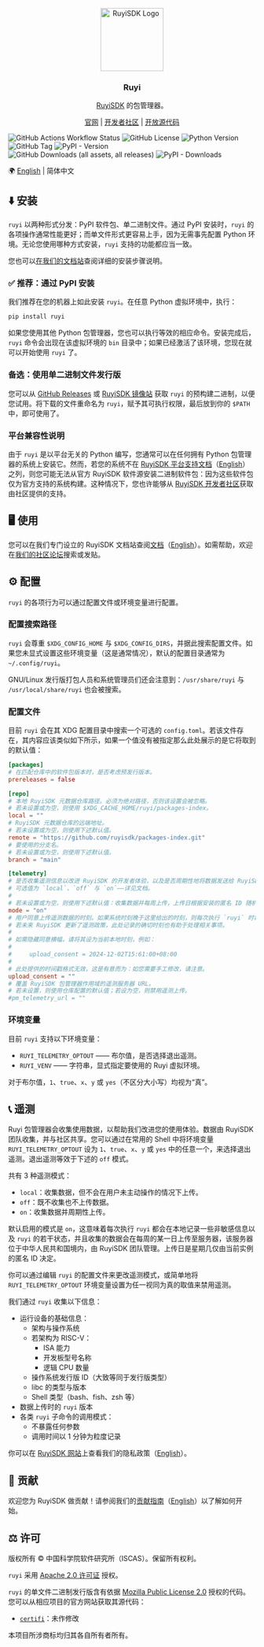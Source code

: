 <!-- markdownlint-capture -->
<!-- markdownlint-disable MD033 MD041 -->
<div align="center">
<img alt="RuyiSDK Logo" src="resources/ruyi-logo-256.png" height="128" />
<h3>Ruyi</h3>
<p><a href="https://ruyisdk.org">RuyiSDK</a> 的包管理器。</p>
<p><a href="https://ruyisdk.org">官网</a> |
<a href="https://ruyisdk.cn">开发者社区</a> |
<a href="https://github.com/ruyisdk">开放源代码</a></p>
</div>
<!-- markdownlint-restore -->

![GitHub Actions Workflow Status](https://img.shields.io/github/actions/workflow/status/ruyisdk/ruyi/ci.yml)
![GitHub License](https://img.shields.io/github/license/ruyisdk/ruyi)
![Python Version](https://img.shields.io/badge/python-%3E%3D3.10-blue)
![GitHub Tag](https://img.shields.io/github/v/tag/ruyisdk/ruyi?label=latest%20tag)
![PyPI - Version](https://img.shields.io/pypi/v/ruyi)
![GitHub Downloads (all assets, all releases)](https://img.shields.io/github/downloads/ruyisdk/ruyi/total?label=all%20github%20dl)
![PyPI - Downloads](https://img.shields.io/pypi/dm/ruyi?label=pypi%20dl)

🌍 [English](./README.md) | 简体中文

<!-- disable line length lint to avoid unwanted word breaks in Chinese
     paragraph flow -->
<!-- markdownlint-disable MD013 -->

## ⬇️ 安装

`ruyi` 以两种形式分发：PyPI 软件包、单二进制文件。通过 PyPI 安装时，`ruyi` 的各项操作通常性能更好；而单文件形式更容易上手，因为无需事先配置 Python 环境。无论您使用哪种方式安装，`ruyi` 支持的功能都应当一致。

您也可以[在我们的文档站](https://ruyisdk.org/docs/Package-Manager/installation)查阅详细的安装步骤说明。

### ✅ 推荐：通过 PyPI 安装

我们推荐在您的机器上如此安装 `ruyi`。在任意 Python 虚拟环境中，执行：

```sh
pip install ruyi
```

如果您使用其他 Python 包管理器，您也可以执行等效的相应命令。安装完成后，`ruyi` 命令会出现在该虚拟环境的 `bin` 目录中；如果已经激活了该环境，您现在就可以开始使用 `ruyi` 了。

### 备选：使用单二进制文件发行版

您可以从 [GitHub Releases][ghr] 或 [RuyiSDK 镜像站][mirror-iscas] 获取 `ruyi` 的预构建二进制，以便您试用。将下载的文件重命名为 `ruyi`，赋予其可执行权限，最后放到你的 `$PATH` 中，即可使用了。

[ghr]: https://github.com/ruyisdk/ruyi/releases
[mirror-iscas]: https://mirror.iscas.ac.cn/ruyisdk/ruyi/tags/

### 平台兼容性说明

由于 `ruyi` 是以平台无关的 Python 编写，您通常可以在任何拥有 Python 包管理器的系统上安装它。然而，若您的系统不在 [RuyiSDK 平台支持文档][ruyisdk-plat-support-zh]（[English][ruyisdk-plat-support-en]）之列，则您可能无法从官方 RuyiSDK 软件源安装二进制软件包：因为这些软件包仅为官方支持的系统构建。这种情况下，您也许能够从 [RuyiSDK 开发者社区][ruyisdk-community]获取由社区提供的支持。

[ruyisdk-plat-support-en]: https://ruyisdk.org/en/docs/Other/platform-support/
[ruyisdk-plat-support-zh]: https://ruyisdk.org/docs/Other/platform-support/
[ruyisdk-community]: https://ruyisdk.cn/

## 🖥️ 使用

您可以在我们专门设立的 RuyiSDK 文档站查阅[文档][docs-zh]（[English][docs-en]）。如需帮助，欢迎在[我们的社区论坛][ruyisdk-community]搜索或发贴。

[docs-en]: https://ruyisdk.org/en/docs/intro/
[docs-zh]: https://ruyisdk.org/docs/intro/

## ⚙️ 配置

`ruyi` 的各项行为可以通过配置文件或环境变量进行配置。

### 配置搜索路径

`ruyi` 会尊重 `$XDG_CONFIG_HOME` 与 `$XDG_CONFIG_DIRS`，并据此搜索配置文件。如果您未显式设置这些环境变量（这是通常情况），默认的配置目录通常为 `~/.config/ruyi`。

GNU/Linux 发行版打包人员和系统管理员们还会注意到：`/usr/share/ruyi` 与
`/usr/local/share/ruyi` 也会被搜索。

### 配置文件

目前 `ruyi` 会在其 XDG 配置目录中搜索一个可选的 `config.toml`。若该文件存在，其内容应该类似如下所示，如果一个值没有被指定那么此处展示的是它将取到的默认值：

```toml
[packages]
# 在匹配仓库中的软件包版本时，是否考虑预发行版本。
prereleases = false

[repo]
# 本地 RuyiSDK 元数据仓库路径。必须为绝对路径，否则该设置会被忽略。
# 若未设置或为空，则使用 $XDG_CACHE_HOME/ruyi/packages-index。
local = ""
# RuyiSDK 元数据仓库的远端地址。
# 若未设置或为空，则使用下述默认值。
remote = "https://github.com/ruyisdk/packages-index.git"
# 要使用的分支名。
# 若未设置或为空，则使用下述默认值。
branch = "main"

[telemetry]
# 是否收集遥测信息以改进 RuyiSDK 的开发者体验，以及是否周期性地将数据发送给 RuyiSDK 团队。
# 可选值为 `local`、`off` 与 `on`——详见文档。
#
# 若未设置或为空，则使用下述默认值：收集数据并每周上传，上传日根据安装的匿名 ID 随机确定。
mode = "on"
# 用户同意上传遥测数据的时刻。如果系统时刻晚于这里给出的时刻，则每次执行 `ruyi` 时将不再展示同意横幅。
# 若未来 RuyiSDK 更新了遥测政策，此处记录的确切时刻也有助于处理相关事项。
#
# 如需隐藏同意横幅，请将其设为当前本地时刻，例如：
#
#     upload_consent = 2024-12-02T15:61:00+08:00
#
# 此处提供的时间戳格式无效，这是有意而为：如您需要手工修改，请注意。
upload_consent = ""
# 覆盖 RuyiSDK 包管理器作用域的遥测服务器 URL。
# 若未设置，则使用仓库配置的默认值；若设为空，则禁用遥测上传。
#pm_telemetry_url = ""
```

### 环境变量

目前 `ruyi` 支持以下环境变量：

* `RUYI_TELEMETRY_OPTOUT` —— 布尔值，是否选择退出遥测。
* `RUYI_VENV` —— 字符串，显式指定要使用的 Ruyi 虚拟环境。

对于布尔值，`1`、`true`、`x`、`y` 或 `yes`（不区分大小写）均视为“真”。

## 📞 遥测

Ruyi 包管理器会收集使用数据，以帮助我们改进您的使用体验。数据由 RuyiSDK 团队收集，并与社区共享。您可以通过在常用的 Shell 中将环境变量 `RUYI_TELEMETRY_OPTOUT` 设为 `1`、`true`、`x`、`y` 或 `yes` 中的任意一个，来选择退出遥测。退出遥测等效于下述的 `off` 模式。

共有 3 种遥测模式：

* `local`：收集数据，但不会在用户未主动操作的情况下上传。
* `off`：既不收集也不上传数据。
* `on`：收集数据并周期性上传。

默认启用的模式是 `on`，这意味着每次执行 `ruyi` 都会在本地记录一些非敏感信息以及 `ruyi` 的若干状态，并且收集的数据会在每周的某一日上传至服务器，该服务器位于中华人民共和国境内，由 RuyiSDK 团队管理。上传日是星期几仅由当前实例的匿名 ID 决定。

你可以通过编辑 `ruyi` 的配置文件来更改遥测模式，或简单地将 `RUYI_TELEMETRY_OPTOUT` 环境变量设置为任一视同为真的取值来禁用遥测。

我们通过 `ruyi` 收集以下信息：

* 运行设备的基础信息：
    * 架构与操作系统
    * 若架构为 RISC-V：
        * ISA 能力
        * 开发板型号名称
        * 逻辑 CPU 数量
    * 操作系统发行版 ID（大致等同于发行版类型）
    * libc 的类型与版本
    * Shell 类型（bash、fish、zsh 等）
* 数据上传时的 `ruyi` 版本
* 各类 `ruyi` 子命令的调用模式：
    * 不暴露任何参数
    * 调用时间以 1 分钟为粒度记录

你可以在 [RuyiSDK 网站][privacy-policy-zh]上查看我们的隐私政策（[English][privacy-policy-en]）。

[privacy-policy-en]: https://ruyisdk.org/en/docs/legal/privacyPolicy/
[privacy-policy-zh]: https://ruyisdk.org/docs/legal/privacyPolicy/

## 🙋 贡献

欢迎您为 RuyiSDK 做贡献！请参阅我们的[贡献指南](./CONTRIBUTING.zh.md)（[English](./CONTRIBUTING.md)）以了解如何开始。

## ⚖️ 许可

版权所有 © 中国科学院软件研究所（ISCAS）。保留所有权利。

`ruyi` 采用 [Apache 2.0 许可证](./LICENSE-Apache.txt) 授权。

`ruyi` 的单文件二进制发行版含有依据 [Mozilla Public License 2.0](https://mozilla.org/MPL/2.0/) 授权的代码。您可以从相应项目的官方网站获取其源代码：

* [`certifi`](https://github.com/certifi/python-certifi)：未作修改

本项目所涉商标均归其各自所有者所有。
